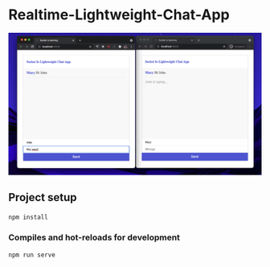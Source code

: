 # Realtime-Lightweight-Chat-App
![creative coder](https://github.com/HlaingMinThan/Lightweight-Realtime-Chat-App/blob/master/preview.png)
## Project setup
```
npm install
```

### Compiles and hot-reloads for development
```
npm run serve
```
